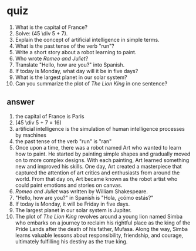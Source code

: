 # quiz

1. What is the capital of France?
2. Solve: \(45 \div 5 + 7\).
3. Explain the concept of artificial intelligence in simple terms.
4. What is the past tense of the verb "run"?
5. Write a short story about a robot learning to paint.
6. Who wrote _Romeo and Juliet_?
7. Translate "Hello, how are you?" into Spanish.
8. If today is Monday, what day will it be in five days?
9. What is the largest planet in our solar system?
10. Can you summarize the plot of _The Lion King_ in one sentence?

## answer

1. the capital of France is Paris
2. \(45 \div 5 + 7 = 16\)
3. artificial intelligence is the simulation of human intelligence processes by machines
4. the past tense of the verb "run" is "ran"
5. Once upon a time, there was a robot named Art who wanted to learn how to paint. He started by painting simple shapes and gradually moved on to more complex designs. With each painting, Art learned something new and improved his skills. One day, Art created a masterpiece that captured the attention of art critics and enthusiasts from around the world. From that day on, Art became known as the robot artist who could paint emotions and stories on canvas.
6. _Romeo and Juliet_ was written by William Shakespeare.
7. "Hello, how are you?" in Spanish is "Hola, ¿cómo estás?"
8. If today is Monday, it will be Friday in five days.
9. The largest planet in our solar system is Jupiter.
10. The plot of _The Lion King_ revolves around a young lion named Simba who embarks on a journey to reclaim his rightful place as the king of the Pride Lands after the death of his father, Mufasa. Along the way, Simba learns valuable lessons about responsibility, friendship, and courage, ultimately fulfilling his destiny as the true king.
